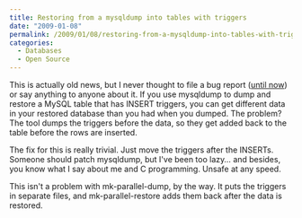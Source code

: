 ```yaml
---
title: Restoring from a mysqldump into tables with triggers
date: "2009-01-08"
permalink: /2009/01/08/restoring-from-a-mysqldump-into-tables-with-triggers/
categories:
  - Databases
  - Open Source
---
```

This is actually old news, but I never thought to file a bug report ([until now][1]) or say anything to anyone about it. If you use mysqldump to dump and restore a MySQL table that has INSERT triggers, you can get different data in your restored database than you had when you dumped. The problem? The tool dumps the triggers before the data, so they get added back to the table before the rows are inserted.

The fix for this is really trivial. Just move the triggers after the INSERTs. Someone should patch mysqldump, but I've been too lazy&#8230; and besides, you know what I say about me and C programming. Unsafe at any speed.

This isn't a problem with mk-parallel-dump, by the way. It puts the triggers in separate files, and mk-parallel-restore adds them back after the data is restored.

 [1]: http://bugs.mysql.com/41958
